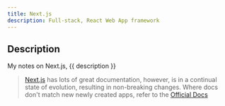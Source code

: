 ```yaml
---
title: Next.js
description: Full-stack, React Web App framework
---
```


## Description

My notes on Next.js, {{ description }}

>[Next.js](https://nextjs.org/ "Official Site") has lots of great documentation, however, is in a continual state of evolution, resulting in non-breaking changes.  Where docs don't match new newly created apps, refer to the [Official Docs](https://nextjs.org)  

